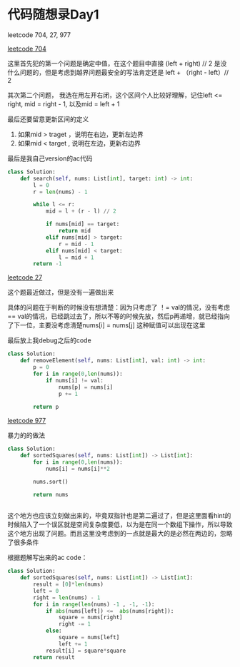 # 代码随想录Day1

leetcode 704, 27, 977

[leetcode 704](https://leetcode.com/problems/binary-search/description/)

这里首先犯的第一个问题是确定中值，在这个题目中直接 (left + right) // 2 是没什么问题的，但是考虑到越界问题最安全的写法肯定还是 left + （right - left）// 2

其次第二个问题， 我选在用左开右闭，这个区间个人比较好理解，记住left <= right, mid = right - 1, 以及mid = left + 1

最后还要留意更新区间的定义
1. 如果mid > traget ，说明在右边，更新左边界
2. 如果mid < target , 说明在左边，更新右边界

最后是我自己version的ac代码

```Python
class Solution:
    def search(self, nums: List[int], target: int) -> int:
        l = 0
        r = len(nums) - 1

        while l <= r:
            mid = l + (r - l) // 2

            if nums[mid] == target:
                return mid
            elif nums[mid] > target:
                r = mid - 1
            elif nums[mid] < target:
                l = mid + 1
        return -1

```

[leetcode 27](https://leetcode.com/problems/remove-element/)

这个题最近做过，但是没有一遍做出来

具体的问题在于判断的时候没有想清楚：因为只考虑了 ！= val的情况，没有考虑 == val的情况，已经跳过去了，所以不等的时候先放，然后p再递增，就已经指向了下一位，主要没考虑清楚nums[i] = nums[j] 这种赋值可以出现在这里

最后放上我debug之后的code

```Python
class Solution:
    def removeElement(self, nums: List[int], val: int) -> int:
        p = 0
        for i in range(0,len(nums)):
            if nums[i] != val:
                nums[p] = nums[i]
                p += 1
        
        return p

```

[leetcode 977](https://leetcode.com/problems/remove-element/)


暴力的的做法

```Python
class Solution:
    def sortedSquares(self, nums: List[int]) -> List[int]:
        for i in range(0,len(nums)):
            nums[i] = nums[i]**2

        nums.sort()

        return nums
        
```

这个地方也应该立刻做出来的，毕竟双指针也是第二遍过了，但是这里面看hint的时候陷入了一个误区就是空间复杂度要低，以为是在同一个数组下操作，所以导致这个地方出现了问题。而且这里没考虑到的一点就是最大的是必然在两边的，忽略了很多条件

根据题解写出来的ac code：

```Python
class Solution:
    def sortedSquares(self, nums: List[int]) -> List[int]:
        result = [0]*len(nums)
        left = 0 
        right = len(nums) - 1
        for i in range(len(nums) -1 , -1, -1):
            if abs(nums[left]) <=  abs(nums[right]):
                square = nums[right]
                right -= 1
            else:
                square = nums[left]
                left += 1
            result[i] = square*square
        return result

```

